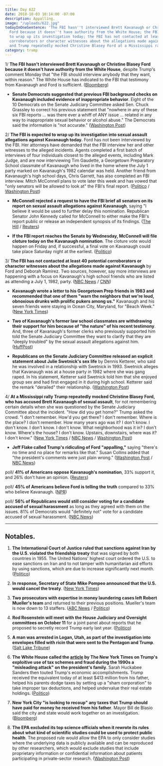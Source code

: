 ```yaml
---
title: Day 622
date: 2018-10-03 10:14:00 -07:00
description: Appalling.
image: "/uploads/622.jpg"
todayInOneSentence: 'The FBI hasn''t interviewed Brett Kavanaugh or Christine Blasey
  Ford because it doesn''t have authority from the White House; the FBI is expected
  to wrap up its investigation today; the FBI has not contacted at least 40 potential
  corroborators or character witnesses about the allegations made against Kavanaugh;
  and Trump repeatedly mocked Christine Blasey Ford at a Mississippi rally. '
category: trump
---
```


1/ **The FBI hasn't interviewed Brett Kavanaugh or Christine Blasey Ford because it doesn't have authority from the White House**, despite Trump's comment Monday that "the FBI should interview anybody that they want, within reason." The White House has indicated to the FBI that testimony from Kavanaugh and Ford is sufficient. ([Bloomberg](https://www.bloomberg.com/news/articles/2018-10-03/fbi-said-to-lack-white-house-approval-to-talk-to-kavanaugh-ford))

* **Senate Democrats suggested that previous FBI background checks on Kavanaugh included evidence of inappropriate behavior**. Eight of the 10 Democrats on the Senate Judiciary Committee asked Sen. Chuck Grassley to correct his previous statement that "nowhere in any of these six FBI reports ... was there ever a whiff of ANY issue ... related in any way to inappropriate sexual behavior or alcohol abuse." The Democrats said the information is "not accurate." ([Washington Post](https://www.washingtonpost.com/politics/flake-says-trumps-mocking-of-ford-at-political-rally-was-kind-of-appalling/2018/10/03/286c3dba-c6f4-11e8-b1ed-1d2d65b86d0c_story.html))

2/ **The FBI is expected to wrap up its investigation into sexual assault allegations against Kavanaugh today.** Ford has not been interviewed by the FBI. Her attorneys have demanded that the FBI interview her and other witnesses to the alleged incidents. Agents completed a first batch of interviews of four individuals closest to the alleged events, including Mark Judge, and are now interviewing Tim Gaudette, a Georgetown Preparatory School classmate of Kavanaugh who lived in the home where the July 1 party marked on Kavanaugh's 1982 calendar was held. Another friend from Kavanaugh's high school days, Chris Garrett, has also completed an FBI interview. Mitch McConnell plans to vote later this week and has vowed that "only senators will be allowed to look at" the FBI's final report. ([Politico](https://www.politico.com/story/2018/10/02/when-will-senate-vote-brett-kavanaugh-861232) / [Washington Post](https://www.washingtonpost.com/world/national-security/fbi-navigates-political-minefield-and-deadline-in-kavanaugh-inquiry/2018/10/02/315aa59c-c67c-11e8-9b1c-a90f1daae309_story.html))

* **McConnell rejected a request to have the FBI brief all senators on its report on sexual assault allegations against Kavanaugh**, saying "I believe it would be used to further delay this nomination. Republican Senator John Kennedy called for McConnell to either make the FBI's report public or release an independent synopsis of its findings. ([The Hill](https://thehill.com/homenews/senate/409754-mcconnell-rejects-request-for-briefing-on-fbis-kavanaugh-report) / [Reuters](https://www.reuters.com/article/us-usa-court-kavanaugh/amid-kavanaugh-fight-trump-says-it-is-a-scary-time-for-young-men-idUSKCN1MC2A3))

* **If the FBI report reaches the Senate by Wednesday, McConnell will file cloture today on the Kavanaugh nomination**. The cloture vote would happen on Friday and, if successful, a final vote on Kavanaugh could take place Saturday night at the earliest. ([Politico](https://www.politico.com/story/2018/10/03/trump-gop-step-up-ford-attacks-864708))

3/ **The FBI has not contacted at least 40 potential corroborators or character witnesses about the allegations made against Kavanaugh** by Ford and Deborah Ramirez. Two sources, however, say more interviews are happening with a focus on Kavanaugh's high school friends who are listed as attending a July 1, 1982, party. ([NBC News](https://www.nbcnews.com/politics/supreme-court/dozens-potential-sources-information-have-not-been-contacted-fbi-kavanaugh-n916146) / [CNN](https://www.cnn.com/2018/10/02/politics/fbi-investigation-ford-kavanaugh/index.html))

* **Kavanaugh wrote a letter to his Georgetown Prep friends in 1983 and recommended that one of them "warn the neighbors that we're loud, obnoxious drunks with prolific pukers among us."**  Kavanaugh and his seven friends were staying in Ocean City, Maryland, for "Beach Week." ([New York Times](https://www.nytimes.com/2018/10/02/us/brett-kavanaugh-georgetown-prep.html))

* **Two of Kavanaugh's former law school classmates are withdrawing their support for him because of "the nature" of his recent testimony**.  And, three of Kavanaugh's former clerks who previously supported him told the Senate Judiciary Committee they want to clarify that they are "deeply troubled" by the sexual assault allegations against him. ([HuffPost](https://www.huffingtonpost.com/entry/brett-kavanaugh-classmates-withdraw-support_us_5bb3e824e4b0876eda994495))

* **Republicans on the Senate Judiciary Committee released an explicit statement about Julie Swetnick's sex life** by Dennis Ketterer, who said he was involved in a relationship with Swetnick in 1993. Swetnick alleges that Kavanaugh was at a house party in 1982 where she was gang raped. In his statement, Ketterer said Swetnick told him that she enjoyed group sex and had first engaged in it during high school. Ketterer said the remark "derailed" their relationship. ([Washington Post](https://www.washingtonpost.com/politics/republicans-on-senate-panel-release-explicit-statement-about-kavanaugh-accusers-sex-life/2018/10/02/714d8abc-c685-11e8-9b1c-a90f1daae309_story.html))

4/ **At a Mississippi rally Trump repeatedly mocked Christine Blasey Ford, who has accused Brett Kavanaugh of sexual assault**, for not remembering certain details when she was questioned by the Senate Judiciary Committee about the incident. "How did you get home?" Trump asked the crowd. "I don't remember. How'd you get there? I don't remember. Where is the place? I don't remember. How many years ago was it? I don't know. I don't know. I don't know. I don't know. What neighborhood was it in? I don't know. Where's the house? I don't know. Upstairs, downstairs, where was it? I don't know." ([New York Times](https://www.nytimes.com/2018/10/02/us/politics/trump-me-too.html) / [NBC News](https://www.nbcnews.com/politics/politics-news/trump-mocks-christine-blasey-ford-mississippi-campaign-rally-n916061) / [Washington Post](https://www.washingtonpost.com/politics/trump-mocks-kavanaugh-accuser-christine-blasey-ford/2018/10/02/25f6f8aa-c662-11e8-9b1c-a90f1daae309_story.html))

* **Jeff Flake called Trump's ridiculing of Ford "appalling,"** saying "there's no time and no place for remarks like that." Susan Collins added that "the president's comments were just plain wrong." ([Washington Post](https://www.washingtonpost.com/politics/flake-says-trumps-mocking-of-ford-at-political-rally-was-kind-of-appalling/2018/10/03/286c3dba-c6f4-11e8-b1ed-1d2d65b86d0c_story.html) / [NBC News](https://www.nbcnews.com/politics/politics-news/democrats-denounce-trump-mocking-kavanaugh-accuser-ford-n916141))

poll/ **41% of Americans oppose Kavanaugh's nomination**, 33% support it, and 26% don't have an opinion. ([Reuters](https://www.reuters.com/article/us-usa-court-kavanaugh-poll/opposition-to-kavanaugh-grows-after-senate-hearing-reuters-ipsos-poll-idUSKCN1MD27V))

poll/ **45% of Americans believe Ford is telling the truth** compared to 33% who believe Kavanaugh. ([NPR](https://www.npr.org/2018/10/03/654054108/poll-more-believe-ford-than-kavanaugh-a-cultural-shift-from-1991))

poll/ **56% of Republicans would still consider voting for a candidate accused of sexual harassment** as long as they agreed with them on the issues. 81% of Democrats would "definitely not" vote for a candidate accused of sexual harassment. ([NBC News](https://www.nbcnews.com/politics/first-read/should-sex-harassment-charges-disqualify-political-candidate-56-percent-republicans-n916021))

---

## Notables.

1. **The International Court of Justice ruled that sanctions against Iran by the U.S. violated the friendship treaty** that was signed by both countries in 1955. The United Nations' highest court ordered the U.S. to ease sanctions on Iran and to not tamper with humanitarian aid efforts by using sanctions, which are due to increase significantly next month. ([Politico](https://www.politico.com/story/2018/10/03/iran-sanctions-lift-un-864134))

2. **In response, Secretary of State Mike Pompeo announced that the U.S. would cancel the treaty**. ([New York Times](https://www.nytimes.com/2018/10/03/world/middleeast/us-iran-sanctions-international-court.html))

3. **Two prosecutors with expertise in money laundering cases left Robert Mueller's team** and returned to their previous positions. Mueller's team is now down to 13 staffers. ([ABC News](https://abcnews.go.com/Politics/mueller-releasing-prosecutors-previous-posts-probe-finished-experts/story?id=58254776) / [Politico](https://www.politico.com/story/2018/10/02/mueller-investigation-downsizing-862902))

4. **Rod Rosenstein will meet with the House Judiciary and Oversight committees on October 11** for a joint panel about reports that he proposed to secretly record Trump early last year. ([Politico](https://www.politico.com/story/2018/10/02/rosenstein-to-meet-house-republicans-861263))

5. **A man was arrested in Logan, Utah, as part of the investigation into envelopes filled with ricin that were sent to the Pentagon and Trump**. ([Salt Lake Tribune](https://www.sltrib.com/news/2018/10/03/logan-man-arrested-during/))

6. **The White House called the [article](https://whatthefuckjusthappenedtoday.com/2018/10/02/day-621/#1-trump-inherited-his-familys-wealth) by The New York Times on Trump's exploitive use of tax schemes and fraud during the 1990s a "misleading attack" on the president's family**. Sarah Huckabee Sanders then touted Trump's economic accomplishments. Trump received the equivalent today of at least $413 million from his father, helped his parents dodge taxes by setting up a "sham corporation" to take improper tax deductions, and helped undervalue their real estate holdings. ([Politico](https://www.politico.com/story/2018/10/02/nyt-report-trump-taxes-863145))

7. **New York City "is looking to recoup" any taxes that Trump should have paid for money he received from his father**. Mayor Bill de Blasio said the city and state would work together on an investigation. ([Bloomberg](https://www.bloomberg.com/news/articles/2018-10-03/nyc-is-looking-to-recoup-any-unpaid-trump-taxes-mayor-says))

8. **The EPA excluded its top science officials when it rewrote its rules about what kind of scientific studies could be used to protect public health**. The proposed rule would allow the EPA to only consider studies where the underlying data is publicly available and can be reproduced by other researchers, which would exclude studies that include proprietary information or confidential information about patients participating in private-sector research. ([Washington Post](https://www.washingtonpost.com/energy-environment/2018/10/03/epa-excluded-its-own-top-science-officials-when-it-rewrote-rules-using-scientific-studies/))
